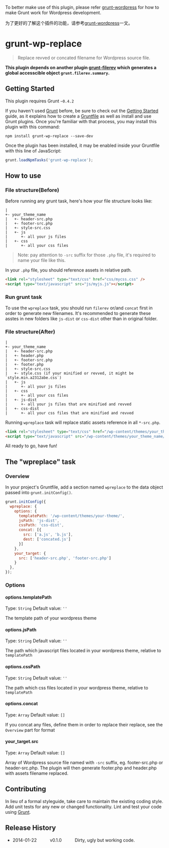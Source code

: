 To better make use of this plugin, please refer [grunt-wordpress](https://github.com/jasonslyvia/grunt-wordpress) for how to make Grunt work for Wordpress development.

为了更好的了解这个插件的功能，请参考[grunt-wordpress](http://undefinedblog.com/2014/01/grunt-wordpress/)一文。

# grunt-wp-replace

> Replace revved or concated filename for Wordpress source file.

**This plugin depends on another plugin [grunt-filerev](https://github.com/yeoman/grunt-filerev) which generates a global accesscible object `grunt.filerev.summary`.**

## Getting Started
This plugin requires Grunt `~0.4.2`

If you haven't used [Grunt](http://gruntjs.com/) before, be sure to check out the [Getting Started](http://gruntjs.com/getting-started) guide, as it explains how to create a [Gruntfile](http://gruntjs.com/sample-gruntfile) as well as install and use Grunt plugins. Once you're familiar with that process, you may install this plugin with this command:

```shell
npm install grunt-wp-replace --save-dev
```

Once the plugin has been installed, it may be enabled inside your Gruntfile with this line of JavaScript:
```js
grunt.loadNpmTasks('grunt-wp-replace');
```
## How to use

### File structure(Before)

Before running any grunt task, here's how your file structure looks like:
```
|
+- your_theme_name
|   +- header-src.php
|   +- footer-src.php
|   +- style-src.css
|   +- js
|      +- all your js files
|   +- css
|      +- all your css files
```
> Note: pay attention to `-src` suffix for those `.php` file, it's required to name your file like this.

In your `.php` file, you should reference assets in relative path.
```html
<link rel="stylesheet" type="text/css" href="css/mycss.css" />
<script type="text/javascript" src="js/myjs.js"></script>
```

### Run grunt task

To use the `wpreplace` task, you should run `filerev` or/and `concat` first in order to generate new filenames. It's recommended to generate these asstes in new folders like `js-dist` or `css-dist` other than in original folder.

### File structure(After)
```
|
+- your_theme_name
|   +- header-src.php
|   +- header.php
|   +- footer-src.php
|   +- footer.php
|   +- style-src.css
|   +- style.css (if your minified or revved, it might be `style.min.a2312abe.css`)
|   +- js
|      +- all your js files
|   +- css
|      +- all your css files
|   +- js-dist
|      +- all your js files that are minified and revved
|   +- css-dist
|      +- all your css files that are minified and revved
```
Running `wpreplace` task will replace static assets reference in all `*-src.php`.

```html
<link rel="stylesheet" type="text/css" href="/wp-content/themes/your_theme_name/css-dist/mycss.min.ac2de23a.css" />
<script type="text/javascript" src="/wp-content/themes/your_theme_name/js-dist/myjs.min.bde2ac21.js"></script>
```
All ready to go, have fun!

## The "wpreplace" task

### Overview
In your project's Gruntfile, add a section named `wpreplace` to the data object passed into `grunt.initConfig()`.

```js
grunt.initConfig({
  wpreplace: {
    options: {
      templatePath: '/wp-content/themes/your-theme/',
      jsPath: 'js-dist',
      cssPath: 'css-dist',
      concat: [{
        src: ['a.js', 'b.js'],
        dest: ['concated.js']
      }]
    },
    your_target: {
      src: ['header-src.php', 'footer-src.php']
    }
  },
});
```

### Options

#### options.templatePath
Type: `String`
Default value: `''`

The template path of your wordpress theme

#### options.jsPath
Type: `String`
Default value: `''`

The path which javascript files located in your wordpress theme, relative to `templatePath`

#### options.cssPath
Type: `String`
Default value: `''`

The path which css files located in your wordpress theme, relative to `templatePath`

#### options.concat
Type: `Array`
Default value: `[]`

If you concat any files, define them in order to replace their replace, see the `Overview` part for format

#### your_target.src
Type: `Array`
Default value: `[]`

Array of Wordpress source file named with `-src` suffix, eg. footer-src.php or header-src.php.  The plugin will then generate footer.php and header.php with assets filename replaced.

## Contributing
In lieu of a formal styleguide, take care to maintain the existing coding style. Add unit tests for any new or changed functionality. Lint and test your code using [Grunt](http://gruntjs.com/).

## Release History
 - 2014-01-22   v0.1.0   Dirty, ugly but working code.
